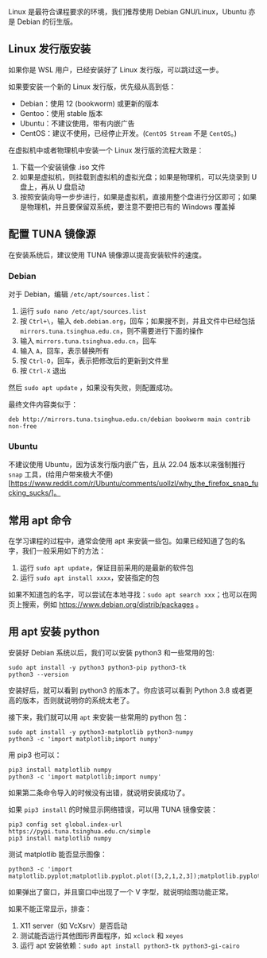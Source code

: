 Linux 是最符合课程要求的环境，我们推荐使用 Debian GNU/Linux，Ubuntu 亦是 Debian 的衍生版。

## Linux 发行版安装

如果你是 WSL 用户，已经安装好了 Linux 发行版，可以跳过这一步。

如果要安装一个新的 Linux 发行版，优先级从高到低：

- Debian：使用 12 (bookworm) 或更新的版本
- Gentoo：使用 stable 版本
- Ubuntu：不建议使用，带有内嵌广告
- CentOS：建议不使用，已经停止开发。(`CentOS Stream` 不是 `CentOS`。)

在虚拟机中或者物理机中安装一个 Linux 发行版的流程大致是：

1. 下载一个安装镜像 .iso 文件
2. 如果是虚拟机，则挂载到虚拟机的虚拟光盘；如果是物理机，可以先烧录到 U 盘上，再从 U 盘启动
3. 按照安装向导一步步进行，如果是虚拟机，直接用整个盘进行分区即可；如果是物理机，并且要保留双系统，要注意不要把已有的 Windows 覆盖掉

## 配置 TUNA 镜像源

在安装系统后，建议使用 TUNA 镜像源以提高安装软件的速度。

### Debian

对于 Debian，编辑 `/etc/apt/sources.list`：

1. 运行 `sudo nano /etc/apt/sources.list`
2. 按 `Ctrl+\`，输入 `deb.debian.org`，回车；如果搜不到，并且文件中已经包括 `mirrors.tuna.tsinghua.edu.cn`，则不需要进行下面的操作
3. 输入 `mirrors.tuna.tsinghua.edu.cn`，回车
4. 输入 `A`，回车，表示替换所有
5. 按 `Ctrl-O`，回车，表示把修改后的更新到文件里
6. 按 `Ctrl-X` 退出

然后 `sudo apt update` ，如果没有失败，则配置成功。

最终文件内容类似于：

```
deb http://mirrors.tuna.tsinghua.edu.cn/debian bookworm main contrib non-free
```

### Ubuntu

不建议使用 Ubuntu，因为该发行版内嵌广告，且从 22.04 版本以来强制推行 `snap` 工具，(给用户带来极大不便)[https://www.reddit.com/r/Ubuntu/comments/uollzl/why_the_firefox_snap_fucking_sucks/]。

## 常用 apt 命令

在学习课程的过程中，通常会使用 apt 来安装一些包。如果已经知道了包的名字，我们一般采用如下的方法：

1. 运行 `sudo apt update`，保证目前采用的是最新的软件包
2. 运行 `sudo apt install xxxx`，安装指定的包

如果不知道包的名字，可以尝试在本地寻找：`sudo apt search xxx`；也可以在网页上搜索，例如 <https://www.debian.org/distrib/packages> 。

## 用 apt 安装 python

安装好 Debian 系统以后，我们可以安装 python3 和一些常用的包:

```shell
sudo apt install -y python3 python3-pip python3-tk
python3 --version
```

安装好后，就可以看到 python3 的版本了。你应该可以看到 Python 3.8 或者更高的版本，否则就说明你的系统太老了。

接下来，我们就可以用 `apt` 来安装一些常用的 python 包：

```shell
sudo apt install -y python3-matplotlib python3-numpy
python3 -c 'import matplotlib;import numpy'
```

用 pip3 也可以：

```shell
pip3 install matplotlib numpy
python3 -c 'import matplotlib;import numpy'
```

如果第二条命令导入的时候没有出错，就说明安装成功了。

如果 `pip3 install` 的时候显示网络错误，可以用 TUNA 镜像安装：

```shell
pip3 config set global.index-url https://pypi.tuna.tsinghua.edu.cn/simple
pip3 install matplotlib numpy
```

测试 matplotlib 能否显示图像：

```shell
python3 -c 'import matplotlib.pyplot;matplotlib.pyplot.plot([3,2,1,2,3]);matplotlib.pyplot.show()'
```

如果弹出了窗口，并且窗口中出现了一个 V 字型，就说明绘图功能正常。

如果不能正常显示，排查：

1. X11 server（如 VcXsrv）是否启动
2. 测试能否运行其他图形界面程序，如 `xclock` 和 `xeyes`
3. 运行 apt 安装依赖：`sudo apt install python3-tk python3-gi-cairo`

